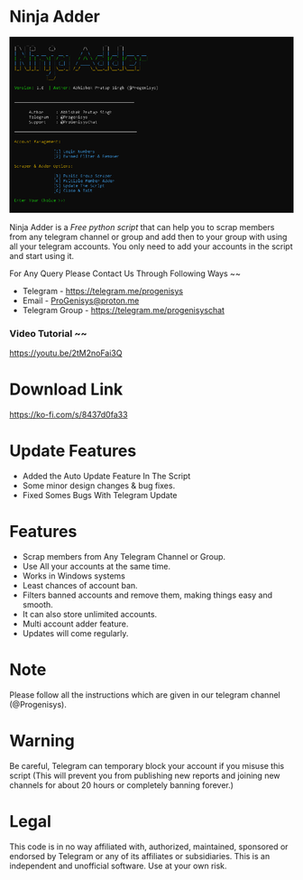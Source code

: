 # Ninja Adder

  <img src="https://github.com/ProGenisys/Ninja-Adder/blob/main/Ninja-Adder.png" />

  Ninja Adder is a *Free python script* that can help you to scrap members from any telegram channel or group and add then to your group with using all your telegram accounts. You only need to add your accounts in the script and start using it.

For Any Query Please Contact Us Through Following Ways ~~ 

* Telegram - https://telegram.me/progenisys 
* Email - ProGenisys@proton.me
* Telegram Group - https://telegram.me/progenisyschat

### Video Tutorial ~~

https://youtu.be/2tM2noFai3Q

# Download Link

https://ko-fi.com/s/8437d0fa33

# Update Features

- Added the Auto Update Feature In The Script
- Some minor design changes & bug fixes.
- Fixed Somes Bugs With Telegram Update

# Features

* Scrap members from Any Telegram Channel or Group.
* Use All your accounts at the same time.
* Works in Windows systems
* Least chances of account ban.
* Filters banned accounts and remove them, making things easy and smooth.
* It can also store unlimited accounts.
* Multi account adder feature.
* Updates will come regularly.

# Note

Please follow all the instructions which are given in our telegram channel (@Progenisys).

# Warning

Be careful, Telegram can temporary block your account if you misuse this script (This will prevent you from publishing new reports and joining new channels for about 20 hours or completely banning forever.)

# Legal
This code is in no way affiliated with, authorized, maintained, sponsored or endorsed by Telegram or any of its affiliates or subsidiaries. This is an independent and unofficial software. Use at your own risk.
